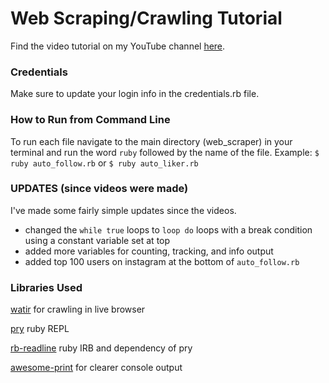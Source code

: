 # Web Scraping/Crawling Tutorial
Find the video tutorial on my YouTube channel [here](https://www.youtube.com/dvlpr).

### Credentials
Make sure to update your login info in the credentials.rb file.

### How to Run from Command Line
To run each file navigate to the main directory (web_scraper) in your terminal and run the word `ruby` followed by the name of the file. Example:
`$ ruby auto_follow.rb`
or
`$ ruby auto_liker.rb`

### UPDATES (since videos were made)
I've made some fairly simple updates since the videos.
- changed the `while true` loops to `loop do` loops with a break condition using a constant variable set at top
- added more variables for counting, tracking, and info output
- added top 100 users on instagram at the bottom of `auto_follow.rb`

### Libraries Used
[watir](https://github.com/watir/watir) for crawling in live browser

[pry](https://github.com/pry/pry) ruby REPL

[rb-readline](https://github.com/ConnorAtherton/rb-readline) ruby IRB and dependency of pry

[awesome-print](https://github.com/awesome-print/awesome_print) for clearer console output

